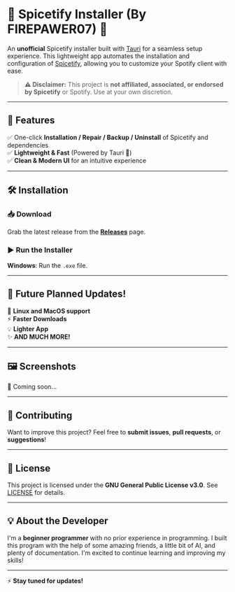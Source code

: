 # 🎵 Spicetify Installer (By FIREPAWER07) 🎵

An **unofficial** Spicetify installer built with [Tauri](https://tauri.app/) for a seamless setup experience. This lightweight app automates the installation and configuration of [Spicetify](https://spicetify.app/), allowing you to customize your Spotify client with ease.

> **⚠ Disclaimer:** This project is **not affiliated, associated, or endorsed by Spicetify** or Spotify. Use at your own discretion.

---

## 🚀 Features
✅ One-click **Installation / Repair / Backup / Uninstall** of Spicetify and dependencies  
✅ **Lightweight & Fast** (Powered by Tauri 🦀)  
✅ **Clean & Modern UI** for an intuitive experience  

---

## 🛠 Installation
### 📥 Download
Grab the latest release from the **[Releases](https://github.com/YOUR-USERNAME/YOUR-REPO/releases)** page.

### ▶ Run the Installer
**Windows**: Run the `.exe` file.  
<!--**macOS**: Open the `.dmg` and move the app to your Applications folder.  
**Linux**: Extract and run the `.AppImage` or use the `.deb/.rpm` package. -->
---

## 🔮 Future Planned Updates!
🚀 **Linux and MacOS support**  
⚡ **Faster Downloads**  
💡 **Lighter App**  
✨ **AND MUCH MORE!**  

---

## 🖼 Screenshots
🚀 Coming soon...

---

## 🤝 Contributing
Want to improve this project? Feel free to **submit issues**, **pull requests**, or **suggestions**!

---

## 📜 License
This project is licensed under the **GNU General Public License v3.0**. See [LICENSE](LICENSE) for details.

---

## 💡 About the Developer
I'm a **beginner programmer** with no prior experience in programming. I built this program with the help of some amazing friends, a little bit of AI, and plenty of documentation. I'm excited to continue learning and improving my skills!

---

⚡ **Stay tuned for updates!**